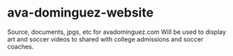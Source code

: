 # ava-dominguez-website
Source, documents, jpgs, etc for avadominguez.com
Will be used to display art and soccer videos to shared with college admissions and soccer coaches.
